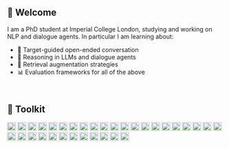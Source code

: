 🤖 Welcome
----------

I am a PhD student at Imperial College London, studying and working on NLP and dialogue agents. In particular I am learning about:

  - 🎯 Target-guided open-ended conversation
  - 🧠 Reasoning in LLMs and dialogue agents  
  - 📖 Retrieval augmentation strategies
  - 📊 Evaluation frameworks for all of the above
 
&nbsp;

🧰 Toolkit 
----------

<img src="https://img.shields.io/badge/python-000000?style=for-the-badge&logo=python&logoColor=white" alt="Python" height="20"> <img src="https://img.shields.io/badge/PyTorch-494747?style=for-the-badge&logo=PyTorch&logoColor=white" alt="Pytorch" height="20"> <img src="https://img.shields.io/badge/numpy-3c3d61?style=for-the-badge&logo=numpy&logoColor=white" alt="Numpy" height="20"> <img src="https://img.shields.io/badge/pandas-%232C2D72.svg?style=for-the-badge&logo=pandas&logoColor=white" alt="Pandas" height="20"> <img src="https://img.shields.io/badge/scikit--learn-0d22a4?style=for-the-badge&logo=scikit-learn&logoColor=white" alt="scikit-learn" height="20"> <img src="https://img.shields.io/badge/SciPy-%233333FF.svg?style=for-the-badge&logo=scipy&logoColor=white" alt="SciPy" height="20"> <img src="https://img.shields.io/badge/spacy-2362f1?style=for-the-badge&logo=spacy&logoColor=white" alt="SpaCy" height="20"> <img src="https://img.shields.io/badge/matplotlib-327ac6?style=for-the-badge&logo=data:matplotlib.org/_static/images/documentation&logoColor=white" alt="matplotlib" height="20"> <img src="https://img.shields.io/badge/Plotly-1c92cf?style=for-the-badge&logo=plotly&logoColor=white" alt="Plotly" height="20"> <img src="https://img.shields.io/badge/hugging_face-65b6d4?style=for-the-badge&logo=data:https://huggingface.co/front/assets/huggingface_logo-noborder&logoColor=white" alt="HuggingFace" height="20"> <img src="https://img.shields.io/badge/Java-55c9c2?style=for-the-badge&logo=openjdk&logoColor=white" alt="Java" height="20"> <img src="https://img.shields.io/badge/lua-35bf80?style=for-the-badge&logo=lua&logoColor=white" alt="Lua" height="20"> <img src="https://img.shields.io/badge/OCTAVE-%23Clojure.svg?style=for-the-badge&logo=octave&logoColor=white" alt="Octave" height="20">
<img src="https://img.shields.io/badge/javascript-%2344A833.svg?style=for-the-badge&logo=javascript&logoColor=white" alt="JavaScript" height="20"> <img src="https://img.shields.io/badge/typescript-84af1d?style=for-the-badge&logo=typescript&logoColor=white" alt="TypeScript" height="20"> <img src="https://img.shields.io/badge/react-dde510?style=for-the-badge&logo=react&logoColor=black" alt="React" height="20"> <img src="https://img.shields.io/badge/Material--UI-fced03?style=for-the-badge&logo=material-ui&logoColor=white" alt="MaterialUI" height="20"> 
<img src="https://img.shields.io/badge/css3-f6d704?style=for-the-badge&logo=css3&logoColor=black" alt="CSS3" height="20"> <img src="https://img.shields.io/badge/html5-FCC624?style=for-the-badge&logo=html5&logoColor=black" alt="HTML5" height="20"> <img src="https://img.shields.io/badge/markdown-%23ED8B00.svg?style=for-the-badge&logo=markdown&logoColor=white" alt="Markdown" height="20"> <img src="https://img.shields.io/badge/latex-fd7714?style=for-the-badge&logo=latex&logoColor=white" alt="LateX" height="20"> <img src="https://img.shields.io/badge/prettier-%23F24E1E.svg?style=for-the-badge&logo=prettier&logoColor=white" alt="Prettier" height="20"> <img src="https://img.shields.io/badge/figma-fa2d05?style=for-the-badge&logo=figma&logoColor=white" alt="Figma" height="20"> <img src="https://img.shields.io/badge/adobe-ed0202?style=for-the-badge&logo=adobe&logoColor=white" alt="Adobe" height="20"> <img src="https://img.shields.io/badge/NPM-%23CB3837.svg?style=for-the-badge&logo=npm&logoColor=white" alt="npm" height="20"> <img src="https://img.shields.io/badge/node.js-c00748?style=for-the-badge&logo=node.js&logoColor=white" alt="NodeJS" height="20"> <img src="https://img.shields.io/badge/Anaconda-c0079f?style=for-the-badge&logo=anaconda&logoColor=white" alt="Anaconda" height="20"> <img src="https://img.shields.io/badge/git-7c07c0?style=for-the-badge&logo=git&logoColor=white" alt="Git" height="20"> <img src="https://img.shields.io/badge/jira-4c07c0.svg?style=for-the-badge&logo=jira&logoColor=white" alt="Jira" height="20"> <img src="https://img.shields.io/badge/Visual%20Studio%20Code-6d55c8?style=for-the-badge&logo=visual-studio-code&logoColor=white" alt="VScode" height="20"> <img src="https://img.shields.io/badge/Atom-685d93?style=for-the-badge&logo=atom&logoColor=white" alt="Atom" height="20"> <img src="https://img.shields.io/badge/Linux-827e9e?style=for-the-badge&logo=linux&logoColor=white" alt="Linux" height="20"> <img src="https://img.shields.io/badge/shell_script-a6a5aa?style=for-the-badge&logo=gnu-bash&logoColor=white" alt="Shell Script" height="20">


<!--
&nbsp;
----------

![Top Langs](https://github-readme-stats.vercel.app/api/top-langs/?username=LisaAlaz&theme=vue)




**LisaAlaz/LisaAlaz** is a ✨ _special_ ✨ repository because its `README.md` (this file) appears on your GitHub profile.

Here are some ideas to get you started:

- 🔭 I’m currently working on ...
- 🌱 I’m currently learning ...
- 👯 I’m looking to collaborate on ...
- 🤔 I’m looking for help with ...
- 💬 Ask me about ...
- 📫 How to reach me: ...
- 😄 Pronouns: ...
- ⚡ Fun fact: ...
-->
